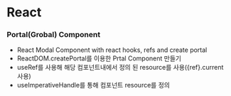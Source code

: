 # React

### Portal(Grobal) Component
- React Modal Component with react hooks, refs and create portal
- ReactDOM.createPortal를 이용한 Prtal Component 만들기
- useRef를 사용해 해당 컴포넌트내에서 정의 된 resource를 사용({ref}.current 사용)
- useImperativeHandle를 통해 컴포넌트 resource를 정의

